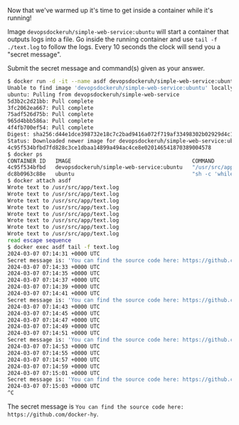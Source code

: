 Now that we've warmed up it's time to get inside a container while it's running!

Image `devopsdockeruh/simple-web-service:ubuntu` will start a container that outputs logs into a file. Go inside the running container and use `tail -f ./text.log` to follow the logs. Every 10 seconds the clock will send you a "secret message".

Submit the secret message and command(s) given as your answer.

```sh
$ docker run -d -it --name asdf devopsdockeruh/simple-web-service:ubuntu 
Unable to find image 'devopsdockeruh/simple-web-service:ubuntu' locally
ubuntu: Pulling from devopsdockeruh/simple-web-service
5d3b2c2d21bb: Pull complete 
3fc2062ea667: Pull complete 
75adf526d75b: Pull complete 
965d4bbb586a: Pull complete 
4f4fb700ef54: Pull complete 
Digest: sha256:d44e1dce398732e18c7c2bad9416a072f719af33498302b02929d4c112e88d2a
Status: Downloaded newer image for devopsdockeruh/simple-web-service:ubuntu
4c95f534bfbd7fd828c3ce1dbaa14899a494ac4ce8e020146541870389004578
$ docker ps
CONTAINER ID   IMAGE                                      COMMAND                  CREATED          STATUS          PORTS     NAMES
4c95f534bfbd   devopsdockeruh/simple-web-service:ubuntu   "/usr/src/app/server"    7 seconds ago    Up 6 seconds              asdf
dc8b0963c88e   ubuntu                                     "sh -c 'while true; …"   13 minutes ago   Up 13 minutes             looper-it
$ docker attach asdf
Wrote text to /usr/src/app/text.log
Wrote text to /usr/src/app/text.log
Wrote text to /usr/src/app/text.log
Wrote text to /usr/src/app/text.log
Wrote text to /usr/src/app/text.log
Wrote text to /usr/src/app/text.log
Wrote text to /usr/src/app/text.log
Wrote text to /usr/src/app/text.log
read escape sequence
$ docker exec asdf tail -f text.log
2024-03-07 07:14:31 +0000 UTC
Secret message is: 'You can find the source code here: https://github.com/docker-hy'
2024-03-07 07:14:33 +0000 UTC
2024-03-07 07:14:35 +0000 UTC
2024-03-07 07:14:37 +0000 UTC
2024-03-07 07:14:39 +0000 UTC
2024-03-07 07:14:41 +0000 UTC
Secret message is: 'You can find the source code here: https://github.com/docker-hy'
2024-03-07 07:14:43 +0000 UTC
2024-03-07 07:14:45 +0000 UTC
2024-03-07 07:14:47 +0000 UTC
2024-03-07 07:14:49 +0000 UTC
2024-03-07 07:14:51 +0000 UTC
Secret message is: 'You can find the source code here: https://github.com/docker-hy'
2024-03-07 07:14:53 +0000 UTC
2024-03-07 07:14:55 +0000 UTC
2024-03-07 07:14:57 +0000 UTC
2024-03-07 07:14:59 +0000 UTC
2024-03-07 07:15:01 +0000 UTC
Secret message is: 'You can find the source code here: https://github.com/docker-hy'
2024-03-07 07:15:03 +0000 UTC
^C
```

The secret message is `You can find the source code here: https://github.com/docker-hy`.
